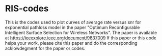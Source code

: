 # RIS-codes
This is the codes used to plot curves of average rate versus snr for exponential pathloss model in the paper "Optimum Reconfigurable Intelligent Surface Selection for Wireless Networks". The paper is available at https://ieeexplore.ieee.org/document/9837009
If this paper or this code helps your work, please cite this paper and do the corresponding acklowdegment for the paper or codes. 
